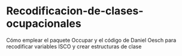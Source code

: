 # Recodificacion-de-clases-ocupacionales
Cómo emplear el paquete Occupar y el código de Daniel Oesch para recodificar variables ISCO y crear estructuras de clase
